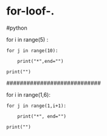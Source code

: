 # for-loof-.
#python

for i in range(5) :

    for j in range(10):
    
        print("*",end="")
        
    print("")        
############################

for i in range(1,6):

    for j in range(1,i+1):
    
        print("*", end="")
        
    print("")        
    
